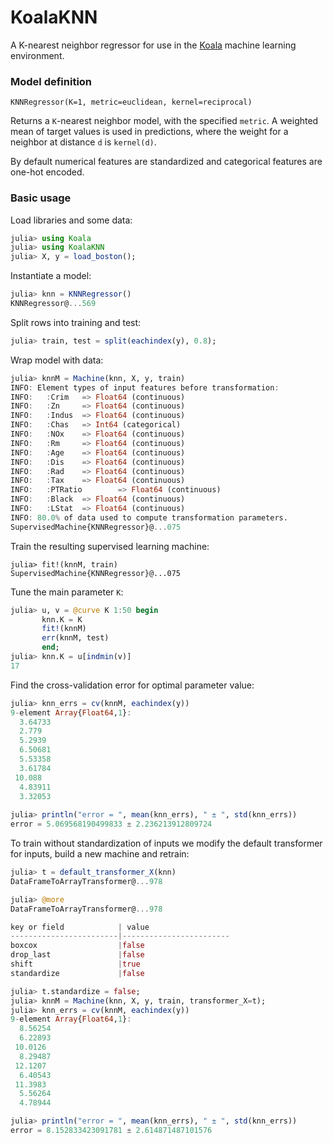 # KoalaKNN

A K-nearest neighbor regressor for use in the
[Koala](https://github.com/ablaom/Koala.jl) machine learning
environment.

### Model definition

````
KNNRegressor(K=1, metric=euclidean, kernel=reciprocal)
````

Returns a `K`-nearest neighbor model, with the specified `metric`. A
weighted mean of target values is used in predictions, where the
weight for a neighbor at distance `d` is `kernel(d)`. 

By default numerical features are standardized and categorical
features are one-hot encoded.


### Basic usage

Load libraries and some data:

````julia
julia> using Koala
julia> using KoalaKNN
julia> X, y = load_boston();
````

Instantiate a model:

````julia
julia> knn = KNNRegressor()
KNNRegressor@...569
````

Split rows into training and test:

````julia
julia> train, test = split(eachindex(y), 0.8);
````

Wrap model with data:

````julia
julia> knnM = Machine(knn, X, y, train)
INFO: Element types of input features before transformation:
INFO:   :Crim   => Float64 (continuous)
INFO:   :Zn     => Float64 (continuous)
INFO:   :Indus  => Float64 (continuous)
INFO:   :Chas   => Int64 (categorical)
INFO:   :NOx    => Float64 (continuous)
INFO:   :Rm     => Float64 (continuous)
INFO:   :Age    => Float64 (continuous)
INFO:   :Dis    => Float64 (continuous)
INFO:   :Rad    => Float64 (continuous)
INFO:   :Tax    => Float64 (continuous)
INFO:   :PTRatio        => Float64 (continuous)
INFO:   :Black  => Float64 (continuous)
INFO:   :LStat  => Float64 (continuous)
INFO: 80.0% of data used to compute transformation parameters.
SupervisedMachine{KNNRegressor}@...075
````

Train the resulting supervised learning machine:

````
julia> fit!(knnM, train)
SupervisedMachine{KNNRegressor}@...075
````

Tune the main parameter `K`:

````julia
julia> u, v = @curve K 1:50 begin
       knn.K = K
       fit!(knnM)
       err(knnM, test)
       end;
julia> knn.K = u[indmin(v)]
17
````

Find the cross-validation error for optimal parameter value:

````julia
julia> knn_errs = cv(knnM, eachindex(y))
9-element Array{Float64,1}:
  3.64733
  2.779  
  5.2939 
  6.50681
  5.53358
  3.61784
 10.088  
  4.83911
  3.32053
  
julia> println("error = ", mean(knn_errs), " ± ", std(knn_errs))
error = 5.069568190499833 ± 2.236213912809724
````

To train without standardization of inputs we modify the default
transformer for inputs, build a new machine and retrain:

````julia
julia> t = default_transformer_X(knn)
DataFrameToArrayTransformer@...978

julia> @more
DataFrameToArrayTransformer@...978

key or field            | value
------------------------|------------------------
boxcox                  |false
drop_last               |false
shift                   |true
standardize             |false

julia> t.standardize = false;
julia> knnM = Machine(knn, X, y, train, transformer_X=t);
julia> knn_errs = cv(knnM, eachindex(y))
9-element Array{Float64,1}:
  8.56254
  6.22893
 10.0126 
  8.29487
 12.1207 
  6.40543
 11.3983 
  5.56264
  4.78944

julia> println("error = ", mean(knn_errs), " ± ", std(knn_errs))
error = 8.152833423091781 ± 2.614871487101576
````
